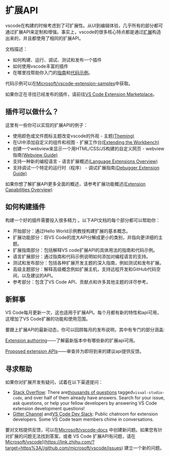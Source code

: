 # 扩展API

vscode在构建的时候考虑到了可扩展性。从UI到编辑体验，几乎所有的部分都可通过扩展API来定制和增强。事实上，vscode的很多核心特点都是通过[扩展](https://github.com/microsoft/vscode/tree/master/extensions)构造出来的，并且都使用了相同的扩展API。

文档描述：

- 如何构建、运行、调试、测试和发布一个插件
- 如何使用vscode丰富的插件
- 在哪里找帮助你入门的[指南](https://code.visualstudio.com/api/extension-guides/overview)和[代码示例](https://github.com/microsoft/vscode-extension-samples)。

代码示例可以在[Microsoft/vscode-extension-samples](https://github.com/microsoft/vscode-extension-samples)中获取。

如果你正在寻找已经发布的插件，请前往[VS Code Extension Marketplace](https://marketplace.visualstudio.com/vscode)。

## 插件可以做什么？

这里有一些你可以实现的扩展API的例子：

- 使用颜色或文件图标主题改变vscode的外观 - 主题[(Theming)](../3扩展功能/3.3主题.md)
- 在UI中添加自定义的组件和视图 - 扩展工作台[(Extending the Workbench)](../3扩展功能/3.4扩展工作台.md)
- 创建一个webview来显示一个用HTML/CSS/JS构建的自定义网页 - webview指南[(Webview Guide)](../4扩展指南/4.7Web视图.md)
- 支持一种新的编程语言 - 语言扩展概述[(Language Extensions Overview)](https://code.visualstudio.com/api/language-extensions/overview)
- 支持调试一个特定的运行时（程序） -  调试扩展指南[(Debugger Extension Guide)](../4扩展指南/4.13调试器扩展.md)

如果你想了解扩展API更多全面的概述，请参考扩展功能概述[(Extension Capabilities Overview)](../3扩展功能/3.1概述.md)

## 如何构建插件

构建一个好的插件需要投入很多精力 。以下API文档的每个部分都可以帮助你：

- 开始部分：通过Hello World示例教授构建扩展的基本概念。
- 扩展功能部分：将VS Code的庞大API分解成更小的类别，并指向更详细的主题。
- 扩展指南部分：包括解释VS code扩展API的具体用法的指南和代码示例。
- 语言扩展部分：通过指南和代码示例说明如何添加对编程语言的支持。
- 测试和发布部分：包括各种扩展开发主题的深入指南，例如测试和发布扩展。
- 高级主题部分：解释高级概念例如扩展主机，支持远程开发和GitHub代码空间，以及建议的API。
- 参考部分：包含了VS Code API、贡献点和许多其他主题的详尽参考。

## 新鲜事

VS Code每月更新一次，这也适用于扩展API。每个月都有新的特性和api可用，这增加了VS Code扩展的功能和使用范围。

要跟上扩展API的最新动态，你可以回顾每月的发布说明，其中有专门的部分涵盖:

[Extension authoring](https://code.visualstudio.com/updates#_extension-authoring)——了解最新版本中有哪些新的扩展api可用。

[Proposed extension APIs](https://code.visualstudio.com/updates#_proposed-extension-apis)——审查并为即将到来的建议api提供反馈。

## 寻求帮助

如果你对扩展开发有疑问，试着在以下渠道提问：

* [Stack Overflow](https://stackoverflow.com/questions/tagged/visual-studio-code): There are[thousands of questions](https://stackoverflow.com/questions/tagged/visual-studio-code) tagged`visual-studio-code`,
  and over half of them already have answers. Search for your issue, ask
  questions, or help your fellow developers by answering VS Code extension
  development questions!
* [Gitter Channel](https://gitter.im/Microsoft/vscode) and[VS Code Dev Slack](https://aka.ms/vscode-dev-community): Public chatroom for extension developers. Some VS Code team members chime in conversations.

要对文档提供反馈，可以在[Microsoft/vscode-docs](https://github.com/microsoft/vscode-docs/issues) 中创建新问题。如果您有针对扩展的问题无法找到答案，或者 VS Code 扩展API有问题，请在[Microsoft/vscode](https://github.com/microsoft/vscode/issues)](https://link.zhihu.com/?target=https%3A//github.com/microsoft/vscode/issues) 建立一个新的问题。
